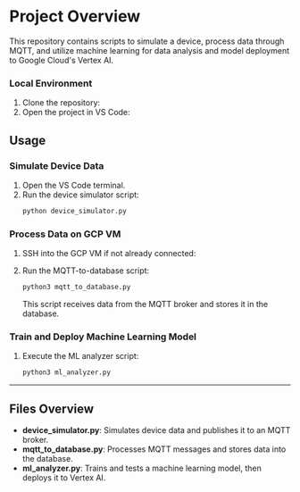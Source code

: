 # Project Overview

This repository contains scripts to simulate a device, process data through MQTT, and utilize machine learning for data analysis and model deployment to Google Cloud's Vertex AI.

### Local Environment

1. Clone the repository:
2. Open the project in VS Code:

## Usage

### Simulate Device Data

1. Open the VS Code terminal.
2. Run the device simulator script:
   ```bash
   python device_simulator.py
   ```

### Process Data on GCP VM

1. SSH into the GCP VM if not already connected:

2. Run the MQTT-to-database script:

   ```bash
   python3 mqtt_to_database.py
   ```

   This script receives data from the MQTT broker and stores it in the database.

### Train and Deploy Machine Learning Model

1. Execute the ML analyzer script:
   ```bash
   python3 ml_analyzer.py
   ```
---

## Files Overview

- **device\_simulator.py**: Simulates device data and publishes it to an MQTT broker.
- **mqtt\_to\_database.py**: Processes MQTT messages and stores data into the database.
- **ml\_analyzer.py**: Trains and tests a machine learning model, then deploys it to Vertex AI.

